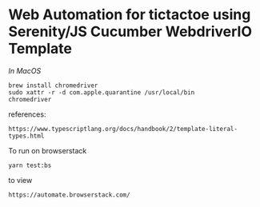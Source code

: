 # Web Automation for tictactoe using Serenity/JS Cucumber WebdriverIO Template

_In MacOS_

```
brew install chromedriver
sudo xattr -r -d com.apple.quarantine /usr/local/bin
chromedriver
```


references:
```
https://www.typescriptlang.org/docs/handbook/2/template-literal-types.html
```

To run on browserstack
```
yarn test:bs
```

to view
```
https://automate.browserstack.com/
```